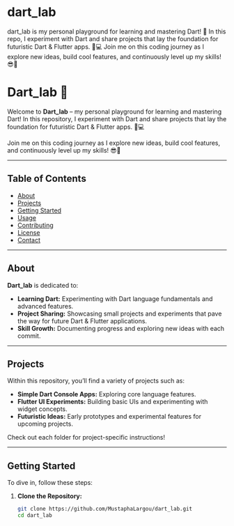 # dart_lab
dart_lab is my personal playground for learning and mastering Dart! 🚀 In this repo, I experiment with Dart and share projects that lay the foundation for futuristic Dart &amp; Flutter apps. 📱💻 Join me on this coding journey as I explore new ideas, build cool features, and continuously level up my skills! 😎🎯

# Dart_lab 🚀

Welcome to **Dart_lab** – my personal playground for learning and mastering Dart! In this repository, I experiment with Dart and share projects that lay the foundation for futuristic Dart & Flutter apps. 📱💻

Join me on this coding journey as I explore new ideas, build cool features, and continuously level up my skills! 😎🎯

---

## Table of Contents

- [About](#about)
- [Projects](#projects)
- [Getting Started](#getting-started)
- [Usage](#usage)
- [Contributing](#contributing)
- [License](#license)
- [Contact](#contact)

---

## About

**Dart_lab** is dedicated to:
- **Learning Dart:** Experimenting with Dart language fundamentals and advanced features.
- **Project Sharing:** Showcasing small projects and experiments that pave the way for future Dart & Flutter applications.
- **Skill Growth:** Documenting progress and exploring new ideas with each commit.

---

## Projects

Within this repository, you’ll find a variety of projects such as:
- **Simple Dart Console Apps:** Exploring core language features.
- **Flutter UI Experiments:** Building basic UIs and experimenting with widget concepts.
- **Futuristic Ideas:** Early prototypes and experimental features for upcoming projects.

Check out each folder for project-specific instructions!

---

## Getting Started

To dive in, follow these steps:

1. **Clone the Repository:**

   ```bash
   git clone https://github.com/MustaphaLargou/dart_lab.git
   cd dart_lab

